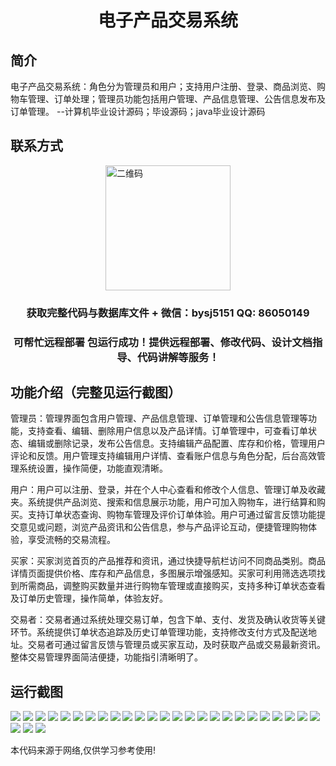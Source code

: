 <p><h1 align="center">电子产品交易系统</h1></p>

## 简介
电子产品交易系统：角色分为管理员和用户；支持用户注册、登录、商品浏览、购物车管理、订单处理；管理员功能包括用户管理、产品信息管理、公告信息发布及订单管理。    --计算机毕业设计源码；毕设源码；java毕业设计源码


## 联系方式
<img src="https://bs-1329754181.cos.ap-shanghai.myqcloud.com/wx.jpg" alt="二维码" style="display: block; margin: 0 auto;" width="200px">
<p><h3 align="center">获取完整代码与数据库文件 + 微信：bysj5151 QQ: 86050149</h3></p>
<p><h3 align="center">可帮忙远程部署 包运行成功！提供远程部署、修改代码、设计文档指导、代码讲解等服务！</h3></p>

## 功能介绍（完整见运行截图）
管理员：管理界面包含用户管理、产品信息管理、订单管理和公告信息管理等功能，支持查看、编辑、删除用户信息以及产品详情。订单管理中，可查看订单状态、编辑或删除记录，发布公告信息。支持编辑产品配置、库存和价格，管理用户评论和反馈。用户管理支持编辑用户详情、查看账户信息与角色分配，后台高效管理系统设置，操作简便，功能直观清晰。

用户：用户可以注册、登录，并在个人中心查看和修改个人信息、管理订单及收藏夹。系统提供产品浏览、搜索和信息展示功能，用户可加入购物车，进行结算和购买。支持订单状态查询、购物车管理及评价订单体验。用户可通过留言反馈功能提交意见或问题，浏览产品资讯和公告信息，参与产品评论互动，便捷管理购物体验，享受流畅的交易流程。

买家：买家浏览首页的产品推荐和资讯，通过快捷导航栏访问不同商品类别。商品详情页面提供价格、库存和产品信息，多图展示增强感知。买家可利用筛选选项找到所需商品，调整购买数量并进行购物车管理或直接购买，支持多种订单状态查看及订单历史管理，操作简单，体验友好。

交易者：交易者通过系统处理交易订单，包含下单、支付、发货及确认收货等关键环节。系统提供订单状态追踪及历史订单管理功能，支持修改支付方式及配送地址。交易者可通过留言反馈与管理员或买家互动，及时获取产品或交易最新资讯。整体交易管理界面简洁便捷，功能指引清晰明了。


## 运行截图
![](https://bs-1329754181.cos.ap-shanghai.myqcloud.com/ssm/ElectronicProductTradingSystem/img/001.jpg)
![](https://bs-1329754181.cos.ap-shanghai.myqcloud.com/ssm/ElectronicProductTradingSystem/img/002.jpg)
![](https://bs-1329754181.cos.ap-shanghai.myqcloud.com/ssm/ElectronicProductTradingSystem/img/003.jpg)
![](https://bs-1329754181.cos.ap-shanghai.myqcloud.com/ssm/ElectronicProductTradingSystem/img/004.jpg)
![](https://bs-1329754181.cos.ap-shanghai.myqcloud.com/ssm/ElectronicProductTradingSystem/img/005.jpg)
![](https://bs-1329754181.cos.ap-shanghai.myqcloud.com/ssm/ElectronicProductTradingSystem/img/006.jpg)
![](https://bs-1329754181.cos.ap-shanghai.myqcloud.com/ssm/ElectronicProductTradingSystem/img/007.jpg)
![](https://bs-1329754181.cos.ap-shanghai.myqcloud.com/ssm/ElectronicProductTradingSystem/img/008.jpg)
![](https://bs-1329754181.cos.ap-shanghai.myqcloud.com/ssm/ElectronicProductTradingSystem/img/009.jpg)
![](https://bs-1329754181.cos.ap-shanghai.myqcloud.com/ssm/ElectronicProductTradingSystem/img/010.jpg)
![](https://bs-1329754181.cos.ap-shanghai.myqcloud.com/ssm/ElectronicProductTradingSystem/img/011.jpg)
![](https://bs-1329754181.cos.ap-shanghai.myqcloud.com/ssm/ElectronicProductTradingSystem/img/012.jpg)
![](https://bs-1329754181.cos.ap-shanghai.myqcloud.com/ssm/ElectronicProductTradingSystem/img/013.jpg)
![](https://bs-1329754181.cos.ap-shanghai.myqcloud.com/ssm/ElectronicProductTradingSystem/img/014.jpg)
![](https://bs-1329754181.cos.ap-shanghai.myqcloud.com/ssm/ElectronicProductTradingSystem/img/015.jpg)
![](https://bs-1329754181.cos.ap-shanghai.myqcloud.com/ssm/ElectronicProductTradingSystem/img/016.jpg)
![](https://bs-1329754181.cos.ap-shanghai.myqcloud.com/ssm/ElectronicProductTradingSystem/img/017.jpg)
![](https://bs-1329754181.cos.ap-shanghai.myqcloud.com/ssm/ElectronicProductTradingSystem/img/018.jpg)
![](https://bs-1329754181.cos.ap-shanghai.myqcloud.com/ssm/ElectronicProductTradingSystem/img/019.jpg)
![](https://bs-1329754181.cos.ap-shanghai.myqcloud.com/ssm/ElectronicProductTradingSystem/img/020.jpg)
![](https://bs-1329754181.cos.ap-shanghai.myqcloud.com/ssm/ElectronicProductTradingSystem/img/021.jpg)
![](https://bs-1329754181.cos.ap-shanghai.myqcloud.com/ssm/ElectronicProductTradingSystem/img/022.jpg)
![](https://bs-1329754181.cos.ap-shanghai.myqcloud.com/ssm/ElectronicProductTradingSystem/img/023.jpg)
![](https://bs-1329754181.cos.ap-shanghai.myqcloud.com/ssm/ElectronicProductTradingSystem/img/024.jpg)
![](https://bs-1329754181.cos.ap-shanghai.myqcloud.com/ssm/ElectronicProductTradingSystem/img/025.jpg)
![](https://bs-1329754181.cos.ap-shanghai.myqcloud.com/ssm/ElectronicProductTradingSystem/img/026.jpg)
![](https://bs-1329754181.cos.ap-shanghai.myqcloud.com/ssm/ElectronicProductTradingSystem/img/027.jpg)
![](https://bs-1329754181.cos.ap-shanghai.myqcloud.com/ssm/ElectronicProductTradingSystem/img/028.jpg)

<p>本代码来源于网络,仅供学习参考使用!</p>

